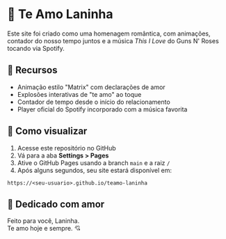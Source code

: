 # 💖 Te Amo Laninha

Este site foi criado como uma homenagem romântica, com animações, contador do nosso tempo juntos e a música _This I Love_ do Guns N' Roses tocando via Spotify.

## 🌟 Recursos

- Animação estilo "Matrix" com declarações de amor
- Explosões interativas de "te amo" ao toque
- Contador de tempo desde o início do relacionamento
- Player oficial do Spotify incorporado com a música favorita

## 📱 Como visualizar

1. Acesse este repositório no GitHub
2. Vá para a aba **Settings > Pages**
3. Ative o GitHub Pages usando a branch `main` e a raiz `/`
4. Após alguns segundos, seu site estará disponível em:

```
https://<seu-usuario>.github.io/teamo-laninha
```

## 💌 Dedicado com amor

Feito para você, Laninha.  
Te amo hoje e sempre. 💘
